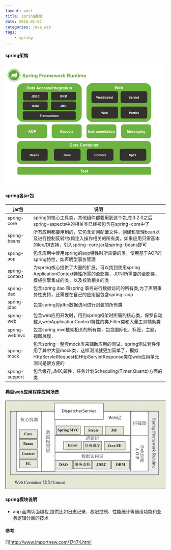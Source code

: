 ```yaml
---
layout: post
title: spring基础
date: 2016-01-07
categories: java_web
tags:
    - spring
---
```


#### spring架构

![spring架构](/images/java_web/spring.png)

#### spring各jar包

|jar包|说明|
|-|-|
|spring-core|spring的核心工具类，其他组件都要用到这个包,在3.2.0之后spring-aspects中的相关类已经被包含在spring-core中了|
|spring-beans|所有应用都要用到的，它包含访问配置文件，创建和管理bean以及进行控制反转/依赖注入操作相关的所有类，如果应用只需基本的Ioc/DI支持，引入spring-core.jar及spring-beans即可|
|spring-aop|包含应用中使用spring的aop特性时所需要的类，使用基于AOP的spring特性，如声明型事务管理|
|spring-context|为spring核心提供了大量的扩展，可以找到使用spring　ApplicationContext特性所需的全部类，JDNI所需要的全部类，模板引擎集成的类，以及校验相关的类|
|spring-dao|包含spring dao 和spring 事务进行数据访问的所有类,为了声明事务性支持，还需要在自己的应用里包含spring-aop|
|spring-jdbc|包含spring对jdbc数据访问进行封装的所有类|
|spring-web|包含web应用开发时，用到spring框架时所需的核心类，保罗自动载入webApplicationContext特性的类,Filter类和大量工具辅助类|
|spring-webmvc|包含spring mvc框架相关的所有类，包含国际化，标签，主题，视图展现．|
|spring-mock|包含spring一整套mock类来辅助应用的测试，spring测试套件使用了其中大量mock类，这样测试就更加简单了，模拟HttpServletRequest和HttpServletResponse类在web应用单元测试是很方便的|
|spring-support|包含缓存,JMX,邮件，任务计划Scheduling(Timer,Quartz)方面的类|

#### 典型web应用程序应用场景

![典型web架构](/images/java_web/webStruct.jpg)

#### spring模块说明

*   aop 面向切面编程,提供比如日志记录、权限控制、性能统计等通用功能和业务逻辑分离的技术

#### 参考

[1]<http://www.importnew.com/17474.html>
